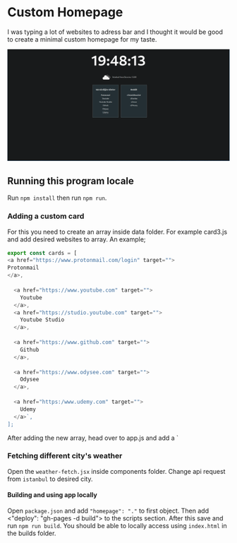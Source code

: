 # Custom Homepage

I was typing a lot of websites to adress bar and I thought it would be good to create a minimal custom homepage for my taste.

![Image of the app](./src/img/homepage.png)

## Running this program locale

Run `npm install` then run `npm run`.

### Adding a custom card

For this you need to create an array inside data folder. For example card3.js and add desired websites to array. An example;

```javascript
export const cards = [
<a href="https://www.protonmail.com/login" target="">
Protonmail
</a>,

  <a href="https://www.youtube.com" target="">
    Youtube
  </a>,
  <a href="https://studio.youtube.com" target="">
    Youtube Studio
  </a>,

  <a href="https://www.github.com" target="">
    Github
  </a>,

  <a href="https://www.odysee.com" target="">
    Odysee
  </a>,

  <a href="https:/www.udemy.com" target="">
    Udemy
  </a>`,
];
```

After adding the new array, head over to app.js and add a `<Card  title="Desired Title"  list={the.list.you.created} />

### Fetching different city's weather

Open the `weather-fetch.jsx` inside components folder. Change api request from `istanbul` to desired city.

#### Building and using app locally

Open `package.json` and add `"homepage": "."` to first object. Then add <"deploy": "gh-pages -d build"> to the scripts section. After this save and run `npm run build`. You should be able to locally access using `index.html` in the builds folder.
